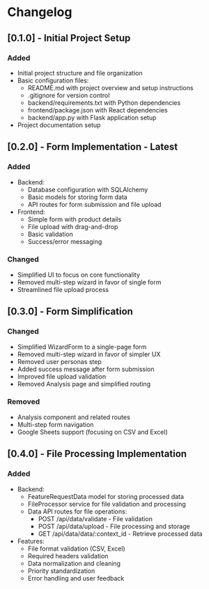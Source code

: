 # Changelog

## [0.1.0] - Initial Project Setup
### Added
- Initial project structure and file organization
- Basic configuration files:
  - README.md with project overview and setup instructions
  - .gitignore for version control
  - backend/requirements.txt with Python dependencies
  - frontend/package.json with React dependencies
  - backend/app.py with Flask application setup
- Project documentation setup

## [0.2.0] - Form Implementation - Latest
### Added
- Backend:
  - Database configuration with SQLAlchemy
  - Basic models for storing form data
  - API routes for form submission and file upload
- Frontend:
  - Simple form with product details
  - File upload with drag-and-drop
  - Basic validation
  - Success/error messaging
### Changed
- Simplified UI to focus on core functionality
- Removed multi-step wizard in favor of single form
- Streamlined file upload process

## [0.3.0] - Form Simplification
### Changed
- Simplified WizardForm to a single-page form
- Removed multi-step wizard in favor of simpler UX
- Removed user personas step
- Added success message after form submission
- Improved file upload validation
- Removed Analysis page and simplified routing

### Removed
- Analysis component and related routes
- Multi-step form navigation
- Google Sheets support (focusing on CSV and Excel)

## [0.4.0] - File Processing Implementation
### Added
- Backend:
  - FeatureRequestData model for storing processed data
  - FileProcessor service for file validation and processing
  - Data API routes for file operations:
    - POST /api/data/validate - File validation
    - POST /api/data/upload - File processing and storage
    - GET /api/data/data/:context_id - Retrieve processed data
- Features:
  - File format validation (CSV, Excel)
  - Required headers validation
  - Data normalization and cleaning
  - Priority standardization
  - Error handling and user feedback